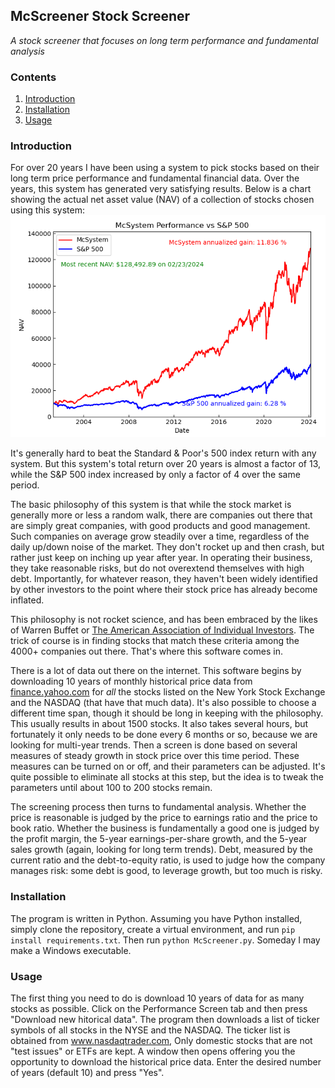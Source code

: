 ## McScreener Stock Screener
*A stock screener that focuses on long term performance and fundamental analysis*

### Contents
1. [Introduction](#introduction)
2. [Installation](#installation)
3. [Usage](#usage)

### Introduction

For over 20 years I have been using a system to pick stocks based on their long term price performance and fundamental financial data.  Over the years, this system has generated very satisfying results.  Below is a chart showing the actual net asset value (NAV) of a collection of stocks chosen using this system:  
![chart](McSystem_chart.png)

It's generally hard to beat the Standard & Poor's 500 index return with any system. But this system's total return over 20 years is almost a factor of 13, while the S&P 500 index increased by only a factor of 4 over the same period.

The basic philosophy of this system is that while the stock market is generally more or less a random walk, there are companies out there that are simply great companies, with good products and good management.  Such companies on average grow steadily over a time, regardless of the daily up/down noise of the market. They don't rocket up and then crash, but rather just keep on inching up year after year.  In operating their business, they take reasonable risks, but do not overextend themselves with high debt.  Importantly, for whatever reason, they haven't been widely identified by other investors to the point where their stock price has already become inflated.

This philosophy is not rocket science, and has been embraced by the likes of Warren Buffet or [The American Association of Individual Investors](https://www.aaii.org).  The trick of course is in finding stocks that match these criteria among the 4000+ companies out there.  That's where this software comes in.

There is a lot of data out there on the internet.  This software begins by downloading 10 years of monthly historical price data from [finance.yahoo.com](https://finance.yahoo.com) for *all* the stocks listed on the New York Stock Exchange and the NASDAQ (that have that much data). It's also possible to choose a different time span, though it should be long in keeping with the philosophy.  This usually results in about 1500 stocks. It also takes several hours, but fortunately it only needs to be done every 6 months or so, because we are looking for multi-year trends.  Then a screen is done based on several measures of steady growth in stock price over this time period.  These measures can be turned on or off, and their parameters can be adjusted.  It's quite possible to eliminate all stocks at this step, but the idea is to tweak the parameters until about 100 to 200 stocks remain.

The screening process then turns to fundamental analysis.  Whether the price is reasonable is judged by the price to earnings ratio and the price to book ratio.  Whether the business is fundamentally a good one is judged by the profit margin, the 5-year earnings-per-share growth, and the 5-year sales growth (again, looking for long term trends).  Debt, measured by the current ratio and the debt-to-equity ratio, is used to judge how the company manages risk: some debt is good, to leverage growth, but too much is risky.    

### Installation
The program is written in Python. Assuming you have Python installed, simply clone the repository, create a virtual environment, and run `pip install requirements.txt`.  Then run `python McScreener.py`.  Someday I may make a Windows executable.  
  
### Usage
The first thing you need to do is download 10 years of data for as many stocks as possible.  Click on the Performance Screen tab and then press "Download new hitorical data".  The program then downloads a list of ticker symbols of all stocks in the NYSE and the NASDAQ. The ticker list is obtained from www.nasdaqtrader.com, Only domestic stocks that are not "test issues" or ETFs are kept.  A window then opens offering you the opportunity to download the historical price data.  Enter the desired number of years (default 10) and press "Yes".   